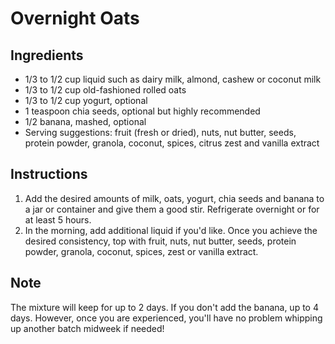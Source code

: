 # Overnight Oats

## Ingredients

* 1/3 to 1/2 cup liquid such as dairy milk, almond, cashew or coconut milk
* 1/3 to 1/2 cup old-fashioned rolled oats
* 1/3 to 1/2 cup yogurt, optional
* 1 teaspoon chia seeds, optional but highly recommended
* 1/2 banana, mashed, optional
* Serving suggestions: fruit (fresh or dried), nuts, nut butter, seeds, protein powder, granola, coconut, spices, citrus zest and vanilla extract

## Instructions

1. Add the desired amounts of milk, oats, yogurt, chia seeds and banana to a jar or container and give them a good stir. Refrigerate overnight or for at least 5 hours. 
1. In the morning, add additional liquid if you'd like. Once you achieve the desired consistency, top with fruit, nuts, nut butter, seeds, protein powder, granola, coconut, spices, zest or vanilla extract.

## Note

The mixture will keep for up to 2 days. If you don't add the banana, up to 4 days. However, once you are experienced, you'll have no problem whipping up another batch midweek if needed!
